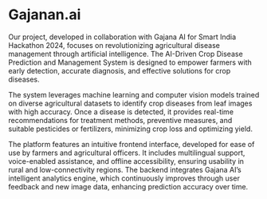 # Gajanan.ai
Our project, developed in collaboration with Gajana AI for Smart India Hackathon 2024, focuses on revolutionizing agricultural disease management through artificial intelligence. 
The AI-Driven Crop Disease Prediction and Management System is designed to empower farmers with early detection, accurate diagnosis, and effective solutions for crop diseases.

The system leverages machine learning and computer vision models trained on diverse agricultural datasets to identify crop diseases from leaf images with high accuracy. Once a disease is detected, it provides real-time recommendations for treatment methods, preventive measures, and suitable pesticides or fertilizers, minimizing crop loss and optimizing yield.

The platform features an intuitive frontend interface, developed for ease of use by farmers and agricultural officers. It includes multilingual support, voice-enabled assistance, and offline accessibility, ensuring usability in rural and low-connectivity regions. The backend integrates Gajana AI’s intelligent analytics engine, which continuously improves through user feedback and new image data, enhancing prediction accuracy over time.
